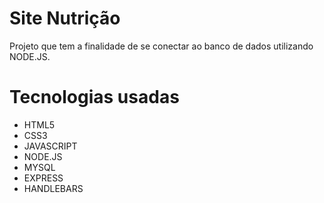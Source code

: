 <h1>Site Nutrição</h1>
<p>Projeto que tem a finalidade de se conectar ao banco de dados utilizando NODE.JS.</p>
<h1>Tecnologias usadas</h1>
<ul>
    <li>HTML5</li>
    <li>CSS3</li>
    <li>JAVASCRIPT</li>
    <li>NODE.JS</li>
    <li>MYSQL</li>
    <li>EXPRESS</li>
    <li>HANDLEBARS</li>
</ul>